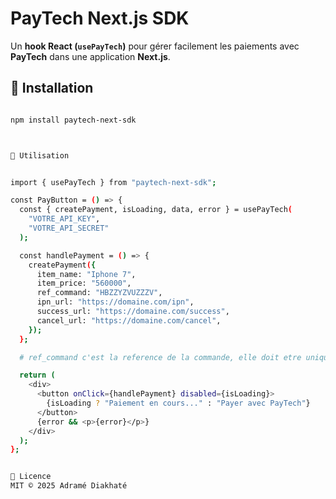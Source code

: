 # PayTech Next.js SDK

Un **hook React (`usePayTech`)** pour gérer facilement les paiements avec **PayTech** dans une application **Next.js**.

## 🚀 Installation

```sh

npm install paytech-next-sdk



📌 Utilisation


import { usePayTech } from "paytech-next-sdk";

const PayButton = () => {
  const { createPayment, isLoading, data, error } = usePayTech(
    "VOTRE_API_KEY",
    "VOTRE_API_SECRET"
  );

  const handlePayment = () => {
    createPayment({
      item_name: "Iphone 7",
      item_price: "560000",
      ref_command: "HBZZYZVUZZZV",
      ipn_url: "https://domaine.com/ipn",
      success_url: "https://domaine.com/success",
      cancel_url: "https://domaine.com/cancel",
    });
  };

  # ref_command c'est la reference de la commande, elle doit etre unique pour chaque commande

  return (
    <div>
      <button onClick={handlePayment} disabled={isLoading}>
        {isLoading ? "Paiement en cours..." : "Payer avec PayTech"}
      </button>
      {error && <p>{error}</p>}
    </div>
  );
};


📜 Licence
MIT © 2025 Adramé Diakhaté